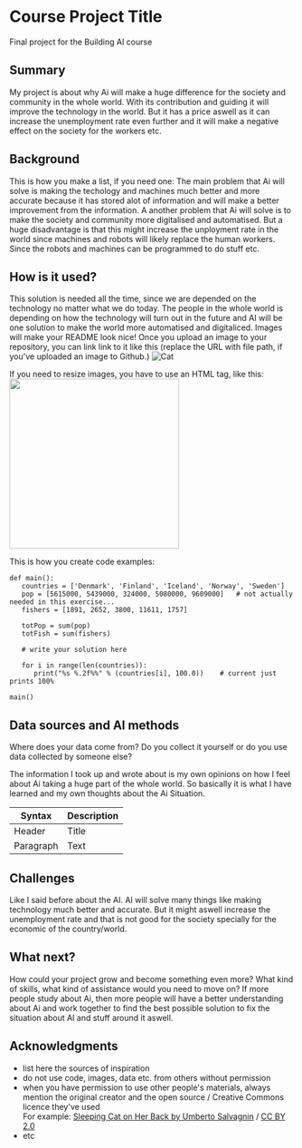<!-- This is the markdown template for the final project of the Building AI course, 
created by Reaktor Innovations and University of Helsinki. 
Copy the template, paste it to your GitHub README and edit! -->

# Course Project Title

Final project for the Building AI course

## Summary
My project is about why Ai will make a huge difference for the society and community in the whole world. With its contribution and guiding it will improve the technology in the world. But it has a price aswell as it can increase the unemployment rate even further and it will make a negative effect on the society for the workers etc.


## Background
This is how you make a list, if you need one:
The main problem that Ai will solve is making the techology and machines much better and more accurate because it has stored alot of information and will make a better improvement from the information. 
A another problem that Ai will solve is to make the society and community more digitalised and automatised. But a huge disadvantage is that this might increase the unployment rate in the world since machines and robots will likely replace the human workers. Since the robots and machines can be programmed to do stuff etc.


## How is it used?

This solution is needed all the time, since we are depended on the technology no matter what we do today. The people in the whole world is depending on how the technology will turn out in the future and AI will be one solution to make the world more automatised and digitaliced. 
Images will make your README look nice!
Once you upload an image to your repository, you can link link to it like this (replace the URL with file path, if you've uploaded an image to Github.)
![Cat](https://upload.wikimedia.org/wikipedia/commons/5/5e/Sleeping_cat_on_her_back.jpg)

If you need to resize images, you have to use an HTML tag, like this:
<img src="https://upload.wikimedia.org/wikipedia/commons/5/5e/Sleeping_cat_on_her_back.jpg" width="300">

This is how you create code examples:
```
def main():
   countries = ['Denmark', 'Finland', 'Iceland', 'Norway', 'Sweden']
   pop = [5615000, 5439000, 324000, 5080000, 9609000]   # not actually needed in this exercise...
   fishers = [1891, 2652, 3800, 11611, 1757]

   totPop = sum(pop)
   totFish = sum(fishers)

   # write your solution here

   for i in range(len(countries)):
      print("%s %.2f%%" % (countries[i], 100.0))    # current just prints 100%

main()
```


## Data sources and AI methods
Where does your data come from? Do you collect it yourself or do you use data collected by someone else?

The information I took up and wrote about is my own opinions on how I feel about Ai taking a huge part of the whole world. So basically it is what I have learned and my own thoughts about the Ai Situation.  

| Syntax      | Description |
| ----------- | ----------- |
| Header      | Title       |
| Paragraph   | Text        |

## Challenges
Like I said before about the AI. AI will solve many things like making technology much better and accurate. But it might aswell increase the unemployment rate and that is not good for the society specially for the economic of the country/world. 

## What next?

How could your project grow and become something even more? What kind of skills, what kind of assistance would you  need to move on? 
If more people study about Ai, then more people will have a better understanding about Ai and work together to find the best possible solution to fix the situation about AI and stuff around it aswell.

## Acknowledgments

* list here the sources of inspiration 
* do not use code, images, data etc. from others without permission
* when you have permission to use other people's materials, always mention the original creator and the open source / Creative Commons licence they've used
  <br>For example: [Sleeping Cat on Her Back by Umberto Salvagnin](https://commons.wikimedia.org/wiki/File:Sleeping_cat_on_her_back.jpg#filelinks) / [CC BY 2.0](https://creativecommons.org/licenses/by/2.0)
* etc
